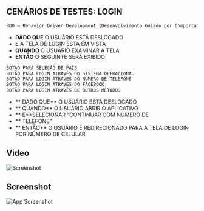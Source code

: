 
## CENÁRIOS DE TESTES: LOGIN
```bash
BDD — Behavior Driven Development (Desenvolvimento Guiado por Comportamento).
```
- **DADO QUE** O USUÁRIO ESTÁ DESLOGADO
- **E** A TELA DE LOGIN ESTÁ EM VISTA
- **QUANDO** O USUÁRIO EXAMINAR A TELA
- **ENTÃO** O SEGUINTE SERÁ EXIBIDO:

```bash
BOTÃO PARA SELEÇÃO DE PAÍS
BOTÃO PARA LOGIN ATRAVÉS DO SISTEMA OPERACIONAL
BOTÃO PARA LOGIN ATRAVÉS DO NÚMERO DE TELEFONE
BOTÃO PARA LOGIN ATRAVÉS DO FACEBOOK
BOTÃO PARA LOGIN ATRAVÉS DE OUTROS MÉTODOS
```

- ** DADO QUE** O USUÁRIO ESTÁ DESLOGADO
- ** QUANDO** O USUÁRIO ABRIR O APLICATIVO
- ** E**SELECIONAR “CONTINUAR COM NÚMERO DE
- ** TELEFONE”
- ** ENTÃO** O USUÁRIO É REDIRECIONADO PARA A TELA DE
LOGIN POR NÚMERO DE CELULAR

## Video
![Screenshot](https://cdn.discordapp.com/attachments/993982266273452053/995828507454226563/8mb.video-Tjy-65JtJ8nQ-_3_.gif)

## Screenshot
![App Screenshot](https://media.discordapp.net/attachments/993982266273452053/995813069152325753/unknown.png?width=1329&height=683)



